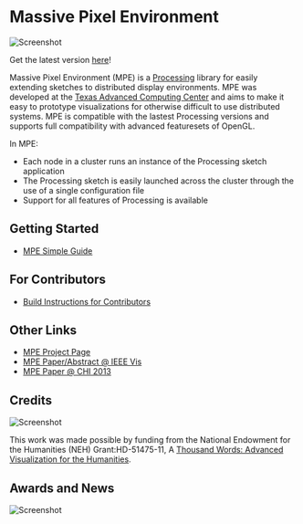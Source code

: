 Massive Pixel Environment
==================

![Screenshot](http://farm9.staticflickr.com/8350/8270827002_9ca2286d89_z.jpg) 

Get the latest version [here](https://sourceforge.net/projects/mostpixelseverc/files/latest/download)!

Massive Pixel Environment (MPE) is a [Processing](http://processing.org/) library for easily extending sketches to distributed display environments. MPE was developed at the [Texas Advanced Computing Center](http://www.tacc.utexas.edu/tacc-projects/a-thousand-words) and aims to make it easy to prototype visualizations for otherwise difficult to use distributed systems. MPE is compatible with the lastest Processing versions and supports full compatibility with advanced featuresets of OpenGL.

In MPE:
* Each node in a cluster runs an instance of the Processing sketch application
* The Processing sketch is easily launched across the cluster through the use of a single configuration file
* Support for all features of Processing is available

## Getting Started

* [MPE Simple Guide](https://github.com/TACC/MassivePixelEnvironment/wiki/MassivePixelEnvironment-HowTo)

## For Contributors
* [Build Instructions for Contributors](https://github.com/TACC/MassivePixelEnvironment/wiki/Build-Instructions-for-Contributors)

## Other Links
* [MPE Project Page](http://www.tacc.utexas.edu/tacc-software/most-pixels-ever-cluster-edition)
* [MPE Paper/Abstract @ IEEE Vis](https://dl.dropbox.com/u/6676512/VisualizationLaboratory/Posters/mpe-poster-visweek.pdf)
* [MPE Paper @ CHI 2013](https://dl.dropboxusercontent.com/u/6676512/VisualizationLaboratory/Papers/powerwall-chi-2013/mpe-powerwall.pdf)

## Credits

![Screenshot](http://farm9.staticflickr.com/8059/8285495490_53017a844a_o.png)

This work was made possible by funding from the National Endowment for the Humanities (NEH) Grant:HD-51475-11, A [Thousand Words: Advanced Visualization for the Humanities](http://www.tacc.utexas.edu/tacc-projects/a-thousand-words).

## Awards and News

![Screenshot](http://farm9.staticflickr.com/8366/8491717055_476f79f51d.jpg)
